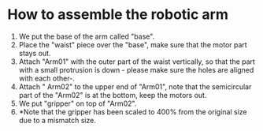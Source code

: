 # How to assemble the robotic arm
1.	We put the base of the arm called "base".
2.	Place the "waist" piece over the "base", make sure that the motor part stays out.
3.	Attach "Arm01" with the outer part of the waist vertically, so that the part with a small protrusion is down - please make sure the holes are aligned with each other-.
4.	Attach " Arm02" to the upper end of "Arm01", note that the semicircular part of the "Arm02" is at the bottom, keep the motors out.
5.	We put "gripper" on top of "Arm02".
6.	*Note that the gripper has been scaled to 400% from the original size due to a mismatch size.
